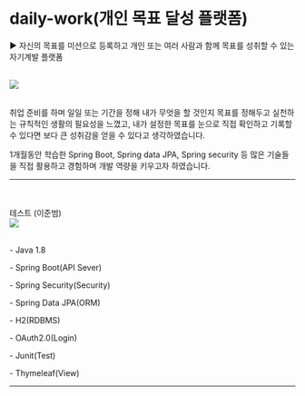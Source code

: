 # daily-work(개인 목표 달성 플랫폼)
▶ 자신의 목표를 미션으로 등록하고 개인 또는 여러 사람과 함께 목표를 성취할 수 있는 자기계발 플랫폼
<br><br>
<div><img src="https://img.shields.io/badge/개발목적-3DDC84?style=square"/></div><br>
<p>취업 준비를 하며 일일 또는 기간을 정해 내가 무엇을 할 것인지 목표를 정해두고 실천하는 규칙적인 생활의 필요성을 느꼈고,
내가 설정한 목표를 눈으로 직접 확인하고 기록할 수 있다면 보다 큰 성취감을 얻을 수 있다고 생각하였습니다.<p>
<p>1개월동안 학습한 Spring Boot, Spring data JPA, Spring security 등 많은 기술들을 직접 활용하고 경험하며 개발 역량을 키우고자 하였습니다.</p>

<hr>
<br>

<br>
테스트 (이준범)
</br>

<div><img src="https://img.shields.io/badge/개발환경-3DDC84?style=square"/></div><br>
<p>- Java 1.8</p>
<p>- Spring Boot(API Sever)</p>
<p>- Spring Security(Security)</p>
<p>- Spring Data JPA(ORM)</p>
<p>- H2(RDBMS)</p>
<p>- OAuth2.0(Login)</p>
<p>- Junit(Test)</p>
<p>- Thymeleaf(View)</p>

<hr>
<br>
